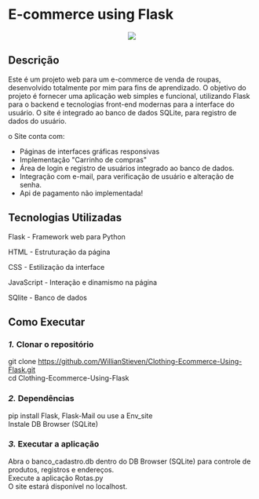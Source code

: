 # E-commerce using Flask

<p align="center">
  <img src="https://github.com/user-attachments/assets/b2bc39ab-6601-43bf-b246-a3b822d10f7f">
</p>

## Descrição

Este é um projeto web para um e-commerce de venda de roupas, desenvolvido totalmente por mim para fins de aprendizado. O objetivo do projeto é fornecer uma aplicação web simples e funcional, utilizando Flask para o backend e tecnologias front-end modernas para a interface do usuário. O site é integrado ao banco de dados SQLite, para registro de dados do usuário.

o Site conta com: 
- Páginas de interfaces gráficas responsivas
- Implementação "Carrinho de compras"
- Área de login e registro de usuários integrado ao banco de dados.
- Integração com e-mail, para verificação de usuário e alteração de senha.
- Api de pagamento não implementada!
  
## Tecnologias Utilizadas

Flask - Framework web para Python

HTML - Estruturação da página

CSS - Estilização da interface

JavaScript - Interação e dinamismo na página

SQlite - Banco de dados

## Como Executar 

### *1.* Clonar o repositório 

git clone https://github.com/WillianStieven/Clothing-Ecommerce-Using-Flask.git  
cd Clothing-Ecommerce-Using-Flask

### *2.* Dependências

pip install Flask, Flask-Mail ou use a Env_site  
Instale DB Browser (SQLite)

### *3.* Executar a aplicação 

Abra o banco_cadastro.db dentro do DB Browser (SQLite) para controle de produtos, registros e endereços.  
Execute a aplicação Rotas.py  
O site estará disponível no localhost.

